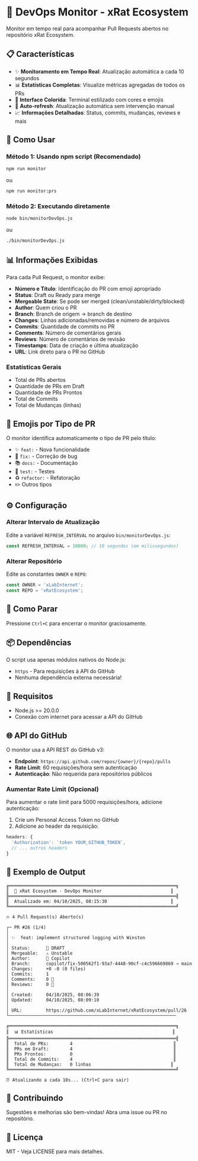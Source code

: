 # 🚀 DevOps Monitor - xRat Ecosystem

Monitor em tempo real para acompanhar Pull Requests abertos no repositório xRat Ecosystem.

## 📋 Características

- ✨ **Monitoramento em Tempo Real**: Atualização automática a cada 10 segundos
- 📊 **Estatísticas Completas**: Visualize métricas agregadas de todos os PRs
- 🎨 **Interface Colorida**: Terminal estilizado com cores e emojis
- 🔄 **Auto-refresh**: Atualização automática sem intervenção manual
- 📈 **Informações Detalhadas**: Status, commits, mudanças, reviews e mais

## 🚀 Como Usar

### Método 1: Usando npm script (Recomendado)

```bash
npm run monitor
```

ou

```bash
npm run monitor:prs
```

### Método 2: Executando diretamente

```bash
node bin/monitorDevOps.js
```

ou

```bash
./bin/monitorDevOps.js
```

## 📊 Informações Exibidas

Para cada Pull Request, o monitor exibe:

- **Número e Título**: Identificação do PR com emoji apropriado
- **Status**: Draft ou Ready para merge
- **Mergeable State**: Se pode ser merged (clean/unstable/dirty/blocked)
- **Author**: Quem criou o PR
- **Branch**: Branch de origem → branch de destino
- **Changes**: Linhas adicionadas/removidas e número de arquivos
- **Commits**: Quantidade de commits no PR
- **Comments**: Número de comentários gerais
- **Reviews**: Número de comentários de revisão
- **Timestamps**: Data de criação e última atualização
- **URL**: Link direto para o PR no GitHub

### Estatísticas Gerais

- Total de PRs abertos
- Quantidade de PRs em Draft
- Quantidade de PRs Prontos
- Total de Commits
- Total de Mudanças (linhas)

## 🎨 Emojis por Tipo de PR

O monitor identifica automaticamente o tipo de PR pelo título:

- ✨ `feat:` - Nova funcionalidade
- 🐛 `fix:` - Correção de bug
- 📚 `docs:` - Documentação
- 🧪 `test:` - Testes
- ♻️ `refactor:` - Refatoração
- ✏️ Outros tipos

## ⚙️ Configuração

### Alterar Intervalo de Atualização

Edite a variável `REFRESH_INTERVAL` no arquivo `bin/monitorDevOps.js`:

```javascript
const REFRESH_INTERVAL = 10000; // 10 segundos (em milissegundos)
```

### Alterar Repositório

Edite as constantes `OWNER` e `REPO`:

```javascript
const OWNER = 'xLabInternet';
const REPO = 'xRatEcosystem';
```

## 🛑 Como Parar

Pressione `Ctrl+C` para encerrar o monitor graciosamente.

## 📦 Dependências

O script usa apenas módulos nativos do Node.js:

- `https` - Para requisições à API do GitHub
- Nenhuma dependência externa necessária!

## 🔧 Requisitos

- Node.js >= 20.0.0
- Conexão com internet para acessar a API do GitHub

## 🌐 API do GitHub

O monitor usa a API REST do GitHub v3:

- **Endpoint**: `https://api.github.com/repos/{owner}/{repo}/pulls`
- **Rate Limit**: 60 requisições/hora sem autenticação
- **Autenticação**: Não requerida para repositórios públicos

### Aumentar Rate Limit (Opcional)

Para aumentar o rate limit para 5000 requisições/hora, adicione autenticação:

1. Crie um Personal Access Token no GitHub
2. Adicione ao header da requisição:

```javascript
headers: {
  'Authorization': `token YOUR_GITHUB_TOKEN`,
  // ... outros headers
}
```

## 📝 Exemplo de Output

```
╔═══════════════════════════════════════════════════════════════╗
║  🚀 xRat Ecosystem - DevOps Monitor                          ║
╠═══════════════════════════════════════════════════════════════╣
║  Atualizado em: 04/10/2025, 08:15:30                        ║
╚═══════════════════════════════════════════════════════════════╝

🔥 4 Pull Request(s) Aberto(s)

┌─ PR #26 (1/4)
│
│ ✨  feat: implement structured logging with Winston
│
│ Status:      🚧 DRAFT
│ Mergeable:   ⚠ Unstable
│ Author:      🤖 Copilot
│ Branch:      copilot/fix-500562f1-93a7-4448-90cf-c4c596669869 → main
│ Changes:     +0 -0 (0 files)
│ Commits:     1
│ Comments:    0 💬
│ Reviews:     0 👀
│
│ Created:     04/10/2025, 08:06:39
│ Updated:     04/10/2025, 08:09:10
│
│ URL:         https://github.com/xLabInternet/xRatEcosystem/pull/26
└───────────────────────────────────────────────────────────────

╔═══════════════════════════════════════════════════════════════╗
║  📊 Estatísticas                                             ║
╠═══════════════════════════════════════════════════════════════╣
║  Total de PRs:        4                                      ║
║  PRs em Draft:        4                                      ║
║  PRs Prontos:         0                                      ║
║  Total de Commits:    4                                      ║
║  Total de Mudanças:   0 linhas                              ║
╚═══════════════════════════════════════════════════════════════╝

⏰ Atualizando a cada 10s... (Ctrl+C para sair)
```

## 🤝 Contribuindo

Sugestões e melhorias são bem-vindas! Abra uma issue ou PR no repositório.

## 📄 Licença

MIT - Veja LICENSE para mais detalhes.
